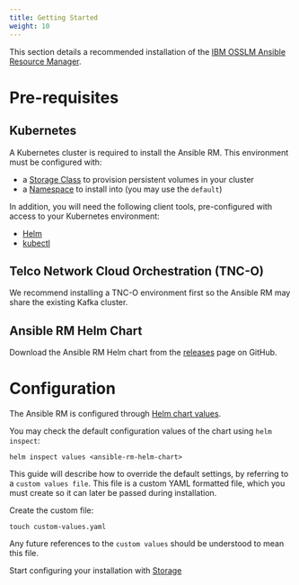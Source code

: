 ```yaml
---
title: Getting Started
weight: 10
---
```


This section details a recommended installation of the [IBM OSSLM Ansible Resource Manager](https://github.com/IBM/osslm-ansible-resource-manager).


# Pre-requisites

## Kubernetes

A Kubernetes cluster is required to install the Ansible RM. This environment must be configured with:

- a [Storage Class](https://kubernetes.io/docs/concepts/storage/storage-classes/) to provision persistent volumes in your cluster
- a [Namespace](https://kubernetes.io/docs/concepts/overview/working-with-objects/namespaces/) to install into (you may use the `default`)

In addition, you will need the following client tools, pre-configured with access to your Kubernetes environment:

- [Helm](https://helm.sh/)
- [kubectl](https://kubernetes.io/docs/tasks/tools/install-kubectl/)

## Telco Network Cloud Orchestration (TNC-O)

We recommend installing a TNC-O environment first so the Ansible RM may share the existing Kafka cluster.

## Ansible RM Helm Chart

Download the Ansible RM Helm chart from the [releases](https://github.com/IBM/osslm-ansible-resource-manager/releases) page on GitHub.

# Configuration

The Ansible RM is configured through [Helm chart values](https://helm.sh/docs/using_helm/#using-helm).

You may check the default configuration values of the chart using `helm inspect`:

```
helm inspect values <ansible-rm-helm-chart>
```

This guide will describe how to override the default settings, by referring to a `custom values file`. This file is a custom YAML formatted file, which you must create so it can later be passed during installation.

Create the custom file:

```
touch custom-values.yaml
```

Any future references to the `custom values` should be understood to mean this file.

Start configuring your installation with [Storage](/installation/resource-manager/ansible-rm/storage)
